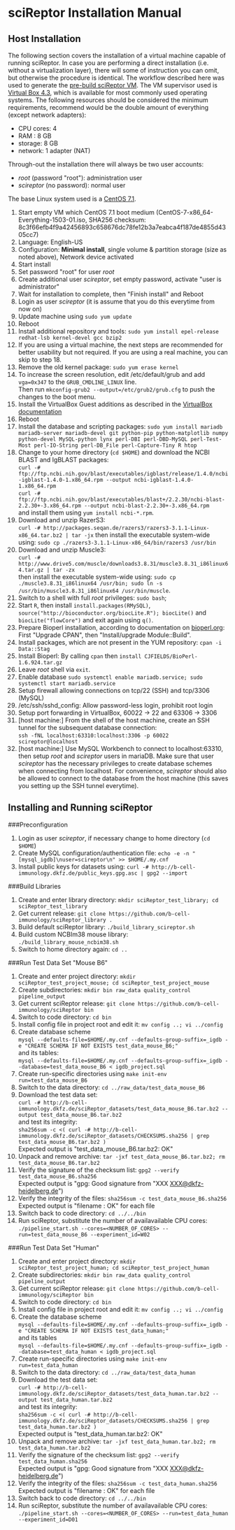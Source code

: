 sciReptor Installation Manual
=============================

Host Installation
-----------------

The following section covers the installation of a virtual machine capable of running sciReptor. In case you are performing a direct installation
(i.e. without a virtualization layer), there will some of instruction you can omit, but otherwise the procedure is identical. The workflow described
here was used to generate the [pre-build sciReptor VM](http://b-cell-immunology.dkfz.de/sciReptor_VMs/). The VM supervisor used is
[Virtual Box 4.3](https://www.virtualbox.org/wiki/Download_Old_Builds_4_3), which is available for most commonly used operating systems. The
following resources should be considered the minimum requirements, recommend would be the double amount of everything (except network adapters):

* CPU cores: 4
* RAM : 8 GB
* storage: 8 GB
* network: 1 adapter (NAT)

Through-out the installation there will always be two user accounts:

* _root_ (password "root"): administration user
* _scireptor_ (no password): normal user

The base Linux system used is a [CentOS 7.1](http://isoredirect.centos.org/centos/7/isos/x86_64/CentOS-7-x86_64-Everything-1503-01.iso). 

1. Start empty VM which CentOS 7.1 boot medium (CentOS-7-x86_64-Everything-1503-01.iso, SHA256 checksum:
   8c3f66efb4f9a42456893c658676dc78fe12b3a7eabca4f187de4855d4305cc7)
2. Language: English-US
3. Configuration: **Minimal install**, single volume & partition storage (size as noted above), Network device activated
4. Start install
5. Set password "root" for user _root_
6. Create additional user _scireptor_, set empty password, activate "user is administrator"
7. Wait for installation to complete, then "Finish install" and Reboot
8. Login as user _scireptor_ (it is assume that you do this everytime from now on)
9. Update machine using `sudo yum update`
10. Reboot
11. Install additional repository and tools: `sudo yum install epel-release redhat-lsb kernel-devel gcc bzip2`
12. If you are using a virtual machine, the next steps are recommended for better usability but not required. If you are using a real machine, you
    can skip to step 18.
13. Remove the old kernel package: `sudo yum erase kernel`
14. To increase the screen resolution, edit /etc/default/grub and add `vga=0x347` to the `GRUB_CMDLINE_LINUX` line.  
    Then run `mkconfig-grub2 --output=/etc/grub2/grub.cfg` to push the changes to the boot menu.
15. Install the VirtualBox Guest additions as described in the [VirtualBox documentation](https://www.virtualbox.org/manual/ch04.html#idp96235792)
16. Reboot
17. Install the database and scripting packages: `sudo yum install mariadb mariadb-server mariadb-devel git python-pip python-matplotlib numpy
    python-devel MySQL-python lynx perl-DBI perl-DBD-MySQL perl-Test-Most perl-IO-String perl-DB_File perl-Capture-Tiny R htop`
18. Change to your home directory (`cd $HOME`) and download the NCBI BLAST and IgBLAST packages:  
 `curl -# ftp://ftp.ncbi.nih.gov/blast/executables/igblast/release/1.4.0/ncbi-igblast-1.4.0-1.x86_64.rpm --output ncbi-igblast-1.4.0-1.x86_64.rpm`   
 `curl -# ftp://ftp.ncbi.nih.gov/blast/executables/blast+/2.2.30/ncbi-blast-2.2.30+-3.x86_64.rpm --output ncbi-blast-2.2.30+-3.x86_64.rpm`   
    and install them using `yum install ncbi-*.rpm`.
19. Download and unzip RazerS3:  
    `curl -# http://packages.seqan.de/razers3/razers3-3.1.1-Linux-x86_64.tar.bz2 | tar -jx`
    then install the executable system-wide using: `sudo cp ./razers3-3.1.1-Linux-x86_64/bin/razers3 /usr/bin`
20. Download and unzip Muscle3:  
    `curl -# http://www.drive5.com/muscle/downloads3.8.31/muscle3.8.31_i86linux64.tar.gz | tar -zx`   
    then install the executable system-wide using: `sudo cp ./muscle3.8.31_i86linux64 /usr/bin; sudo ln -s /usr/bin/muscle3.8.31_i86linux64
    /usr/bin/muscle`.
21. Switch to a shell with full _root_ privileges: `sudo bash`;
24. Start `R`, then install `install.packages(RMySQL)`, `source("http://bioconductor.org/biocLite.R"); biocLite()` and `biocLite("flowCore")` and
    exit again using `q()`.
25. Prepare Bioperl installation, according to documentation on [bioperl.org](http://www.bioperl.org/wiki/Installing_BioPerl_on_Unix): First "Upgrade
    CPAN", then "Install/upgrade Module::Build".
26. Install packages, which are not present in the YUM repository: `cpan -i Data::Stag`
27. Install Bioperl: By calling `cpan` then `install CJFIELDS/BioPerl-1.6.924.tar.gz`
28. Leave _root_ shell via `exit`.
29. Enable database `sudo systemctl enable mariadb.service; sudo systemctl start mariadb.service`
30. Setup firewall allowing connections on tcp/22 (SSH) and tcp/3306 (MySQL)
31. /etc/ssh/sshd_config: Allow password-less login, prohibit root login
32. Setup port forwarding in VirtualBox, 60022 -> 22 and 63306 -> 3306
33. [host machine:] From the shell of the host machine, create an SSH tunnel for the subsequent database connection:  
    `ssh -fNL localhost:63310:localhost:3306 -p 60022 scireptor@localhost`
34. [host machine:] Use MySQL Workbench to connect to localhost:63310, then setup _root_ and _scireptor_ users in mariaDB. Make sure that user
    _scireptor_ has the necessary privileges to create database schemes when connecting from localhost. For convenience, _scireptor_ should
    also be allowed to connect to the database from the host machine (this saves you setting up the SSH tunnel everytime).


Installing and Running sciReptor
--------------------------------

###Preconfiguration
1.  Login as user _scireptor_, if necessary change to home directory (`cd $HOME`)
2.  Create MySQL configuration/authentication file: `echo -e -n "[mysql_igdb]\nuser=scireptor\n" >> $HOME/.my.cnf`
3.  Install public keys for datasets using: `curl -# http://b-cell-immunology.dkfz.de/public_keys.gpg.asc | gpg2 --import`

###Build Libraries
1.  Create and enter library directory: `mkdir sciReptor_test_library; cd sciReptor_test_library`
2.  Get current release: `git clone https://github.com/b-cell-immunology/sciReptor_library .`
3.  Build default sciReptor library: `./build_library_scireptor.sh`
4.  Build custom NCBIm38 mouse library: `./build_library_mouse_ncbim38.sh`
5.  Switch to home directory again: `cd ..`

###Run Test Data Set "Mouse B6"
1.  Create and enter project directory: `mkdir sciReptor_test_project_mouse; cd sciReptor_test_project_mouse`
2.  Create subdirectories: `mkdir bin raw_data quality_control pipeline_output`
3.  Get current sciReptor release: `git clone https://github.com/b-cell-immunology/sciReptor bin`
4.  Switch to code directory: `cd bin`
5.  Install config file in project root and edit it: `mv config ..; vi ../config`
6.  Create database scheme  
    `mysql --defaults-file=$HOME/.my.cnf --defaults-group-suffix=_igdb -e "CREATE SCHEMA IF NOT EXISTS test_data_mouse_B6;"`   
    and its tables:  
    `mysql --defaults-file=$HOME/.my.cnf --defaults-group-suffix=_igdb --database=test_data_mouse_B6 < igdb_project.sql`
7.  Create run-specific directories using `make init-env run=test_data_mouse_B6`
8.  Switch to the data directory: `cd ../raw_data/test_data_mouse_B6`
9.  Download the test data set:  
    `curl -# http://b-cell-immunology.dkfz.de/sciReptor_datasets/test_data_mouse_B6.tar.bz2 --output test_data_mouse_B6.tar.bz2`   
    and test its integrity:  
    `sha256sum -c <( curl -# http://b-cell-immunology.dkfz.de/sciReptor_datasets/CHECKSUMS.sha256 | grep test_data_mouse_B6.tar.bz2 )`   
    Expected output is "test_data_mouse_B6.tar.bz2: OK"
10. Unpack and remove archive: `tar -jxf test_data_mouse_B6.tar.bz2; rm test_data_mouse_B6.tar.bz2` 
11. Verify the signature of the checksum list: `gpg2 --verify test_data_mouse_B6.sha256`  
    Expected output is "gpg: Good signature from "XXX <XXX@dkfz-heidelberg.de>")
12. Verify the integrity of the files: `sha256sum -c test_data_mouse_B6.sha256`  
    Expected output is "filename : OK" for each file
13. Switch back to code directory: `cd ../../bin`
14. Run sciReptor, substitute the number of availavailable CPU cores:  
    `./pipeline_start.sh --cores=<NUMBER_OF_CORES> --run=test_data_mouse_B6 --experiment_id=W02`

###Run Test Data Set "Human"
1.  Create and enter project directory: `mkdir sciReptor_test_project_human; cd sciReptor_test_project_human`
2.  Create subdirectories: `mkdir bin raw_data quality_control pipeline_output`
3.  Get current sciReptor release: `git clone https://github.com/b-cell-immunology/sciReptor bin`
4.  Switch to code directory: `cd bin`
5.  Install config file in project root and edit it: `mv config ..; vi ../config`
6.  Create the database scheme  
    `mysql --defaults-file=$HOME/.my.cnf --defaults-group-suffix=_igdb -e "CREATE SCHEMA IF NOT EXISTS test_data_human;"`  
    and its tables  
    `mysql --defaults-file=$HOME/.my.cnf --defaults-group-suffix=_igdb --database=test_data_human < igdb_project.sql`
7.  Create run-specific directories using `make init-env run=test_data_human`
8.  Switch to the data directory: `cd ../raw_data/test_data_human`
9.  Download the test data set:  
    `curl -# http://b-cell-immunology.dkfz.de/sciReptor_datasets/test_data_human.tar.bz2 --output test_data_human.tar.bz2`   
    and test its integrity:  
    `sha256sum -c <( curl -# http://b-cell-immunology.dkfz.de/sciReptor_datasets/CHECKSUMS.sha256 | grep test_data_human.tar.bz2 )`   
    Expected output is "test_data_human.tar.bz2: OK"
10. Unpack and remove archive: `tar -jxf test_data_human.tar.bz2; rm test_data_human.tar.bz2`
11. Verify the signature of the checksum list: `gpg2 --verify test_data_human.sha256`  
    Expected output is "gpg: Good signature from "XXX <XXX@dkfz-heidelberg.de>")
12. Verify the integrity of the files: `sha256sum -c test_data_human.sha256`  
    Expected output is "filename : OK" for each file
13. Switch back to code directory: `cd ../../bin`
14. Run sciReptor, substitute the number of availavailable CPU cores:  
    `./pipeline_start.sh --cores=<NUMBER_OF_CORES> --run=test_data_human --experiment_id=D01`
